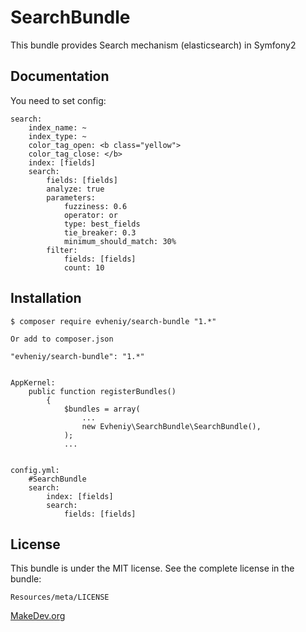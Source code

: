 SearchBundle
=================

This bundle provides Search mechanism (elasticsearch) in Symfony2

Documentation
-------------

You need to set config:

    search:
        index_name: ~
        index_type: ~
        color_tag_open: <b class="yellow">
        color_tag_close: </b>
        index: [fields]
        search: 
            fields: [fields]
            analyze: true
            parameters: 
                fuzziness: 0.6
                operator: or
                type: best_fields
                tie_breaker: 0.3
                minimum_should_match: 30%
            filter:
                fields: [fields]
                count: 10
                
            

Installation
------------

    $ composer require evheniy/search-bundle "1.*"

    Or add to composer.json

    "evheniy/search-bundle": "1.*"


    AppKernel:
        public function registerBundles()
            {
                $bundles = array(
                    ...
                    new Evheniy\SearchBundle\SearchBundle(),
                );
                ...


    config.yml:
        #SearchBundle
        search:
            index: [fields]
            search: 
                fields: [fields]

License
-------

This bundle is under the MIT license. See the complete license in the bundle:

    Resources/meta/LICENSE

[MakeDev.org][1]

[1]:  http://makedev.org/